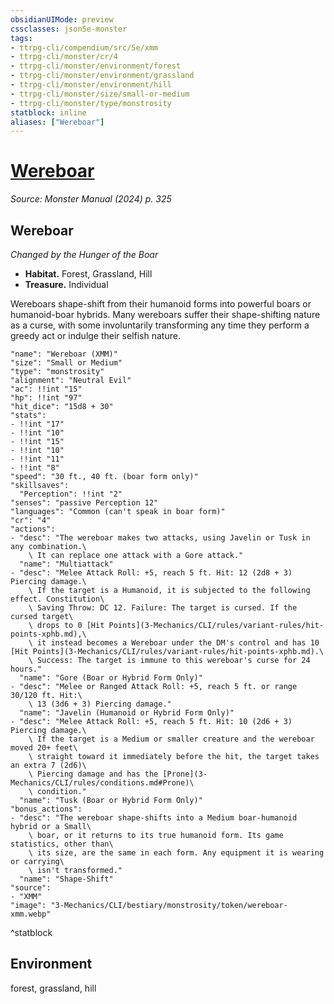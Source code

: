 ```yaml
---
obsidianUIMode: preview
cssclasses: json5e-monster
tags:
- ttrpg-cli/compendium/src/5e/xmm
- ttrpg-cli/monster/cr/4
- ttrpg-cli/monster/environment/forest
- ttrpg-cli/monster/environment/grassland
- ttrpg-cli/monster/environment/hill
- ttrpg-cli/monster/size/small-or-medium
- ttrpg-cli/monster/type/monstrosity
statblock: inline
aliases: ["Wereboar"]
---
```

# [Wereboar](3-Mechanics\CLI\bestiary\monstrosity/wereboar-xmm.md)
*Source: Monster Manual (2024) p. 325*  

## Wereboar

*Changed by the Hunger of the Boar*

- **Habitat.** Forest, Grassland, Hill  
- **Treasure.** Individual  

Wereboars shape-shift from their humanoid forms into powerful boars or humanoid-boar hybrids. Many wereboars suffer their shape-shifting nature as a curse, with some involuntarily transforming any time they perform a greedy act or indulge their selfish nature.

```statblock
"name": "Wereboar (XMM)"
"size": "Small or Medium"
"type": "monstrosity"
"alignment": "Neutral Evil"
"ac": !!int "15"
"hp": !!int "97"
"hit_dice": "15d8 + 30"
"stats":
- !!int "17"
- !!int "10"
- !!int "15"
- !!int "10"
- !!int "11"
- !!int "8"
"speed": "30 ft., 40 ft. (boar form only)"
"skillsaves":
  "Perception": !!int "2"
"senses": "passive Perception 12"
"languages": "Common (can't speak in boar form)"
"cr": "4"
"actions":
- "desc": "The wereboar makes two attacks, using Javelin or Tusk in any combination.\
    \ It can replace one attack with a Gore attack."
  "name": "Multiattack"
- "desc": "Melee Attack Roll: +5, reach 5 ft. Hit: 12 (2d8 + 3) Piercing damage.\
    \ If the target is a Humanoid, it is subjected to the following effect. Constitution\
    \ Saving Throw: DC 12. Failure: The target is cursed. If the cursed target\
    \ drops to 0 [Hit Points](3-Mechanics/CLI/rules/variant-rules/hit-points-xphb.md),\
    \ it instead becomes a Wereboar under the DM's control and has 10 [Hit Points](3-Mechanics/CLI/rules/variant-rules/hit-points-xphb.md).\
    \ Success: The target is immune to this wereboar's curse for 24 hours."
  "name": "Gore (Boar or Hybrid Form Only)"
- "desc": "Melee or Ranged Attack Roll: +5, reach 5 ft. or range 30/120 ft. Hit:\
    \ 13 (3d6 + 3) Piercing damage."
  "name": "Javelin (Humanoid or Hybrid Form Only)"
- "desc": "Melee Attack Roll: +5, reach 5 ft. Hit: 10 (2d6 + 3) Piercing damage.\
    \ If the target is a Medium or smaller creature and the wereboar moved 20+ feet\
    \ straight toward it immediately before the hit, the target takes an extra 7 (2d6)\
    \ Piercing damage and has the [Prone](3-Mechanics/CLI/rules/conditions.md#Prone)\
    \ condition."
  "name": "Tusk (Boar or Hybrid Form Only)"
"bonus_actions":
- "desc": "The wereboar shape-shifts into a Medium boar-humanoid hybrid or a Small\
    \ boar, or it returns to its true humanoid form. Its game statistics, other than\
    \ its size, are the same in each form. Any equipment it is wearing or carrying\
    \ isn't transformed."
  "name": "Shape-Shift"
"source":
- "XMM"
"image": "3-Mechanics/CLI/bestiary/monstrosity/token/wereboar-xmm.webp"
```
^statblock

## Environment

forest, grassland, hill